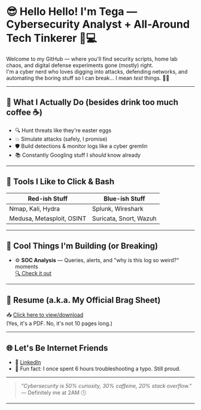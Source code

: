 # 😎 Hello Hello! I'm Tega — Cybersecurity Analyst + All-Around Tech Tinkerer 🔐💻

Welcome to my GitHub — where you'll find security scripts, home lab chaos, and digital defense experiments gone (mostly) right.  
I'm a cyber nerd who loves digging into attacks, defending networks, and automating the boring stuff so I can break... I mean *test* things. 🧪🔥

---

## 🧠 What I Actually Do (besides drink too much coffee ☕)

- 🔍 Hunt threats like they're easter eggs
- 💥 Simulate attacks (safely, I promise)
- 🛡️ Build detections & monitor logs like a cyber gremlin
- 📚 Constantly Googling stuff I *should* know already

---

## 🧰 Tools I Like to Click & Bash

| Red-ish Stuff         | Blue-ish Stuff          |
|-----------------------|-------------------------|
| Nmap, Kali, Hydra            | Splunk, Wireshark       |
| Medusa, Metasploit, OSINT    | Suricata, Snort, Wazuh  |

---

## 🚧 Cool Things I'm Building (or Breaking)

- ⚙️ **SOC Analysis** — Queries, alerts, and "why is this log so weird?" moments  
  [🔍 Check it out](https://docs.google.com/document/d/1HmLHSrsswtHQDeUu549dVH2-WRR-29fgmo5iOn0ZW14/edit?usp=sharing)

---

## 📄 Resume (a.k.a. My Official Brag Sheet)

📥 [Click here to view/download](https://drive.google.com/file/d/1y1dQ0V-GELY8KnWqGTWKAcjvvfeESsNn/view?usp=sharing)  
(Yes, it's a PDF. No, it's not 10 pages long.)

---

## 🌐 Let's Be Internet Friends

- 💼 [LinkedIn](https://www.linkedin.com/in/otega-olomu)
- 🧠 Fun fact: I once spent 6 hours troubleshooting a typo. Still proud.

---

> _"Cybersecurity is 50% curiosity, 30% caffeine, 20% stack overflow."_  
> — Definitely me at 2AM 🕓

---

<!---
TegaOlomu/TegaOlomu is a ✨ special ✨ repository because its `README.md` (this file) appears on your GitHub profile.
You can click the Preview link to take a look at your changes.
--->

